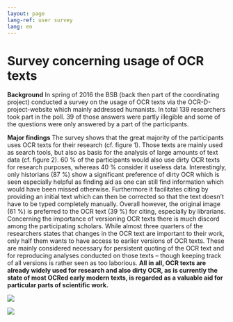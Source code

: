 ```yaml
---
layout: page
lang-ref: user survey
lang: en
---
```


# Survey concerning usage of OCR texts

**Background**
In spring of 2016 the BSB (back then part of the coordinating project) conducted a survey on the usage of OCR texts via the OCR-D-project-website which mainly addressed humanists. In total 139 researchers took part in the poll. 39 of those answers were partly illegible and some of the questions were only answered by a part of the participants. 

**Major findings**
The survey shows that the great majority of the participants uses OCR texts for their research (cf. figure 1). Those texts are mainly used as search tools, but also as basis for the analysis of large amounts of text data (cf. figure 2). 60 % of the participants would also use dirty OCR texts for research purposes, whereas 40 % consider it useless data. Interestingly, only historians (87 %) show a significant preference of dirty OCR which is seen especially helpful as finding aid as one can still find information which would have been missed otherwise. Furthermore it facilitates citing by providing an initial text which can then be corrected so that the text doesn’t have to be typed completely manually. Overall however, the original image (61 %) is preferred to the OCR text (39 %) for citing, especially by librarians.
Concerning the importance of versioning OCR texts there is much discord among the participating scholars. While almost three quarters of the researchers states that changes in the OCR text are important to their work, only half them wants to have access to earlier versions of OCR texts. These are mainly considered necessary for persistent quoting of the OCR text and for reproducing analyses conducted on those texts – though keeping track of all versions is rather seen as too laborious.
**All in all, OCR texts are already widely used for research and also dirty OCR, as is currently the state of most OCRed early modern texts, is regarded as a valuable aid for particular parts of scientific work.**

![](/assets/usage_OCR.png)

![](/assets/usage_forms.png)
